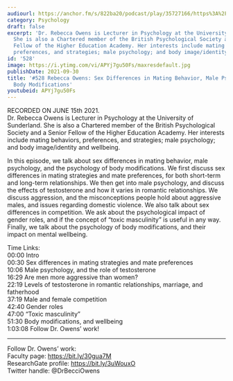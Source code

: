```yaml
---
audiourl: https://anchor.fm/s/822ba20/podcast/play/35727166/https%3A%2F%2Fd3ctxlq1ktw2nl.cloudfront.net%2Fstaging%2F2021-5-18%2F31b676dc-bb55-68f0-b961-b416a9958be5.m4a
category: Psychology
draft: false
excerpt: 'Dr. Rebecca Owens is Lecturer in Psychology at the University of Sunderland.
  She is also a Chartered member of the British Psychological Society and a Senior
  Fellow of the Higher Education Academy. Her interests include mating behaviors,
  preferences, and strategies; male psychology; and body image/identity and wellbeing. '
id: '528'
image: https://i.ytimg.com/vi/APYj7gu50Fs/maxresdefault.jpg
publishDate: 2021-09-30
title: '#528 Rebecca Owens: Sex Differences in Mating Behavior, Male Psychology, and
  Body Modifications'
youtubeid: APYj7gu50Fs
---
```

<div class="timelinks">

RECORDED ON JUNE 15th 2021.  
Dr. Rebecca Owens is Lecturer in Psychology at the University of Sunderland. She is also a Chartered member of the British Psychological Society and a Senior Fellow of the Higher Education Academy. Her interests include mating behaviors, preferences, and strategies; male psychology; and body image/identity and wellbeing. 

In this episode, we talk about sex differences in mating behavior, male psychology, and the psychology of body modifications. We first discuss sex differences in mating strategies and mate preferences, for both short-term and long-term relationships. We then get into male psychology, and discuss the effects of testosterone and how it varies in romantic relationships. We discuss aggression, and the misconceptions people hold about aggressive males, and issues regarding domestic violence. We also talk about sex differences in competition. We ask about the psychological impact of gender roles, and if the concept of “toxic masculinity” is useful in any way. Finally, we talk about the psychology of body modifications, and their impact on mental wellbeing.

Time Links:  
<time>00:00</time> Intro  
<time>00:30</time> Sex differences in mating strategies and mate preferences  
<time>10:06</time> Male psychology, and the role of testosterone  
<time>16:29</time> Are men more aggressive than women?  
<time>22:19</time> Levels of testosterone in romantic relationships, marriage, and fatherhood  
<time>37:19</time> Male and female competition  
<time>42:40</time> Gender roles  
<time>47:00</time> “Toxic masculinity”  
<time>51:30</time> Body modifications, and wellbeing  
<time>1:03:08</time> Follow Dr. Owens’ work!

---

Follow Dr. Owens’ work:  
Faculty page: https://bit.ly/30gua7M  
ResearchGate profile: https://bit.ly/3uWouxO  
Twitter handle: @DrBecciOwens
</div>

